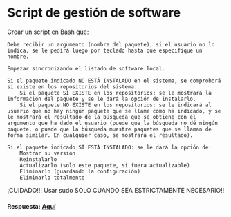 # Script de gestión de software

Crear un script en Bash que:

    Debe recibir un argumento (nombre del paquete), si el usuario no lo indica, se le pedirá luego por teclado hasta que especifique un nombre.

    Empezar sincronizando el listado de software local.

    Si el paquete indicado NO ESTÁ INSTALADO en el sistema, se comproborá si existe en los repositorios del sistema:
        Si el paquete SÍ EXISTE en los repositorios: se le mostrará la información del paquete y se le dará la opción de instalarlo.
        Si el paquete NO EXISTE en los repositorios: se le indicará al usuario que no hay ningún paquete que se llame como ha indicado, y se le mostrará el resultado de la búsqueda que se obtiene con el argumento que ha dado el usuario (puede que la búsqueda no dé ningún paquete, o puede que la búsqueda muestre paquetes que se llaman de forma similar. En cualquier caso, se mostrará el resultado).

    Si el paquete indicado SÍ ESTÁ INSTALADO: se le dará la opción de:
        Mostrar su versión
        Reinstalarlo
        Actualizarlo (solo este paquete, si fuera actualizable)
        Eliminarlo (guardando la configuración)
        Eliminarlo totalmente

¡CUIDADO!!! Usar sudo SOLO CUANDO SEA ESTRICTAMENTE NECESARIO!!

#### Respuesta: [Aquí](./gestion-software.sh)